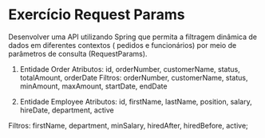 # Exercício Request Params

Desenvolver uma API utilizando Spring que permita a filtragem dinâmica de
dados em diferentes contextos ( pedidos e funcionários) por meio de parâmetros
de consulta (RequestParams).
1) Entidade Order
   Atributos: id, orderNumber, customerName, status, totalAmount, orderDate
   Filtros: orderNumber, customerName, status, minAmount, maxAmount,
   startDate, endDate

2) Entidade Employee
   Atributos: id, firstName, lastName, position, salary, hireDate, department, active

Filtros: firstName, department, minSalary, hiredAfter, hiredBefore, active;